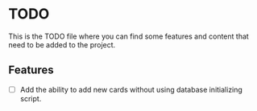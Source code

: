 # TODO
This is the TODO file where you can find some features and content that need to be added to the project.

## Features
- [ ] Add the ability to add new cards without using database initializing script.
